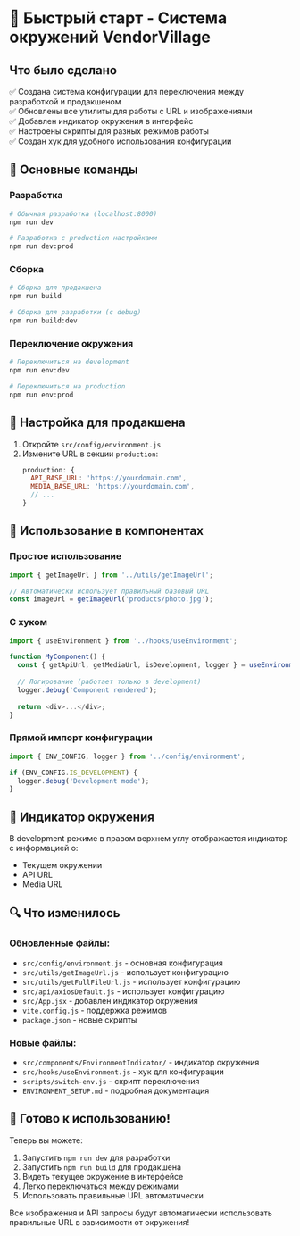 # 🚀 Быстрый старт - Система окружений VendorVillage

## Что было сделано

✅ Создана система конфигурации для переключения между разработкой и продакшеном  
✅ Обновлены все утилиты для работы с URL и изображениями  
✅ Добавлен индикатор окружения в интерфейс  
✅ Настроены скрипты для разных режимов работы  
✅ Создан хук для удобного использования конфигурации  

## 🎯 Основные команды

### Разработка
```bash
# Обычная разработка (localhost:8000)
npm run dev

# Разработка с production настройками
npm run dev:prod
```

### Сборка
```bash
# Сборка для продакшена
npm run build

# Сборка для разработки (с debug)
npm run build:dev
```

### Переключение окружения
```bash
# Переключиться на development
npm run env:dev

# Переключиться на production  
npm run env:prod
```

## 🔧 Настройка для продакшена

1. Откройте `src/config/environment.js`
2. Измените URL в секции `production`:
   ```javascript
   production: {
     API_BASE_URL: 'https://yourdomain.com',
     MEDIA_BASE_URL: 'https://yourdomain.com',
     // ...
   }
   ```

## 📱 Использование в компонентах

### Простое использование
```javascript
import { getImageUrl } from '../utils/getImageUrl';

// Автоматически использует правильный базовый URL
const imageUrl = getImageUrl('products/photo.jpg');
```

### С хуком
```javascript
import { useEnvironment } from '../hooks/useEnvironment';

function MyComponent() {
  const { getApiUrl, getMediaUrl, isDevelopment, logger } = useEnvironment();
  
  // Логирование (работает только в development)
  logger.debug('Component rendered');
  
  return <div>...</div>;
}
```

### Прямой импорт конфигурации
```javascript
import { ENV_CONFIG, logger } from '../config/environment';

if (ENV_CONFIG.IS_DEVELOPMENT) {
  logger.debug('Development mode');
}
```

## 🎨 Индикатор окружения

В development режиме в правом верхнем углу отображается индикатор с информацией о:
- Текущем окружении
- API URL
- Media URL

## 🔍 Что изменилось

### Обновленные файлы:
- `src/config/environment.js` - основная конфигурация
- `src/utils/getImageUrl.js` - использует конфигурацию
- `src/utils/getFullFileUrl.js` - использует конфигурацию  
- `src/api/axiosDefault.js` - использует конфигурацию
- `src/App.jsx` - добавлен индикатор окружения
- `vite.config.js` - поддержка режимов
- `package.json` - новые скрипты

### Новые файлы:
- `src/components/EnvironmentIndicator/` - индикатор окружения
- `src/hooks/useEnvironment.js` - хук для конфигурации
- `scripts/switch-env.js` - скрипт переключения
- `ENVIRONMENT_SETUP.md` - подробная документация

## 🎉 Готово к использованию!

Теперь вы можете:
1. Запустить `npm run dev` для разработки
2. Запустить `npm run build` для продакшена
3. Видеть текущее окружение в интерфейсе
4. Легко переключаться между режимами
5. Использовать правильные URL автоматически

Все изображения и API запросы будут автоматически использовать правильные URL в зависимости от окружения!
